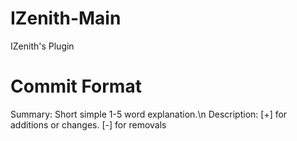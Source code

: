 # IZenith-Main
IZenith's Plugin
# Commit Format
Summary: Short simple 1-5 word explanation.\n
Description: [+] for additions or changes. [-] for removals
